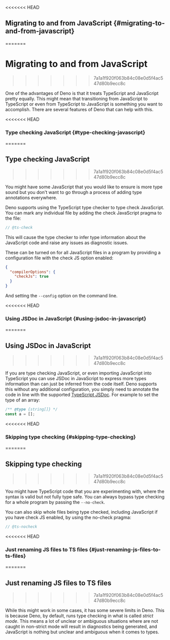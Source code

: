 <<<<<<< HEAD
## Migrating to and from JavaScript {#migrating-to-and-from-javascript}
=======
# Migrating to and from JavaScript
>>>>>>> 7a1a1f920f063b84c08e0d5f4ac547d80b9ecc8c

One of the advantages of Deno is that it treats TypeScript and JavaScript pretty
equally. This might mean that transitioning from JavaScript to TypeScript or
even from TypeScript to JavaScript is something you want to accomplish. There
are several features of Deno that can help with this.

<<<<<<< HEAD
### Type checking JavaScript {#type-checking-javascript}
=======
## Type checking JavaScript
>>>>>>> 7a1a1f920f063b84c08e0d5f4ac547d80b9ecc8c

You might have some JavaScript that you would like to ensure is more type sound
but you don't want to go through a process of adding type annotations
everywhere.

Deno supports using the TypeScript type checker to type check JavaScript. You
can mark any individual file by adding the check JavaScript pragma to the file:

```js
// @ts-check
```

This will cause the type checker to infer type information about the JavaScript
code and raise any issues as diagnostic issues.

These can be turned on for all JavaScript files in a program by providing a
configuration file with the check JS option enabled:

```json
{
  "compilerOptions": {
    "checkJs": true
  }
}
```

And setting the `--config` option on the command line.

<<<<<<< HEAD
### Using JSDoc in JavaScript {#using-jsdoc-in-javascript}
=======
## Using JSDoc in JavaScript
>>>>>>> 7a1a1f920f063b84c08e0d5f4ac547d80b9ecc8c

If you are type checking JavaScript, or even importing JavaScript into
TypeScript you can use JSDoc in JavaScript to express more types information
than can just be inferred from the code itself. Deno supports this without any
additional configuration, you simply need to annotate the code in line with the
supported
[TypeScript JSDoc](https://www.typescriptlang.org/docs/handbook/jsdoc-supported-types.html).
For example to set the type of an array:

```js
/** @type {string[]} */
const a = [];
```

<<<<<<< HEAD
### Skipping type checking {#skipping-type-checking}
=======
## Skipping type checking
>>>>>>> 7a1a1f920f063b84c08e0d5f4ac547d80b9ecc8c

You might have TypeScript code that you are experimenting with, where the syntax
is valid but not fully type safe. You can always bypass type checking for a
whole program by passing the `--no-check`.

You can also skip whole files being type checked, including JavaScript if you
have check JS enabled, by using the no-check pragma:

```js
// @ts-nocheck
```

<<<<<<< HEAD
### Just renaming JS files to TS files {#just-renaming-js-files-to-ts-files}
=======
## Just renaming JS files to TS files
>>>>>>> 7a1a1f920f063b84c08e0d5f4ac547d80b9ecc8c

While this might work in some cases, it has some severe limits in Deno. This is
because Deno, by default, runs type checking in what is called _strict mode_.
This means a lot of unclear or ambiguous situations where are not caught in
non-strict mode will result in diagnostics being generated, and JavaScript is
nothing but unclear and ambiguous when it comes to types.
